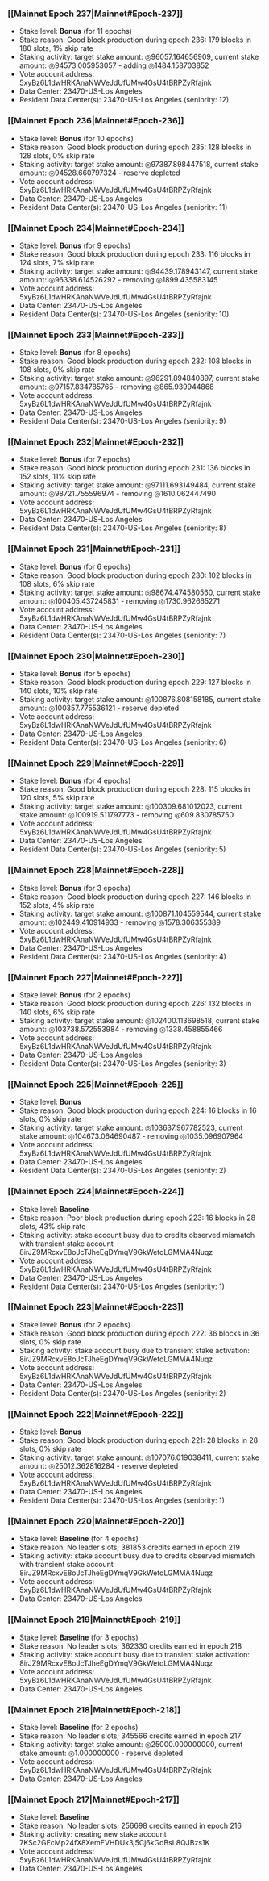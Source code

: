 ### [[Mainnet Epoch 237|Mainnet#Epoch-237]]
* Stake level: **Bonus** (for 11 epochs)
* Stake reason: Good block production during epoch 236: 179 blocks in 180 slots, 1% skip rate
* Staking activity: target stake amount: ◎96057.164656909, current stake amount: ◎94573.005953057 - adding ◎1484.158703852
* Vote account address: 5xyBz6L1dwHRKAnaNWVeJdUfUMw4GsU4tBRPZyRfajnk
* Data Center: 23470-US-Los Angeles
* Resident Data Center(s): 23470-US-Los Angeles (seniority: 12)
### [[Mainnet Epoch 236|Mainnet#Epoch-236]]
* Stake level: **Bonus** (for 10 epochs)
* Stake reason: Good block production during epoch 235: 128 blocks in 128 slots, 0% skip rate
* Staking activity: target stake amount: ◎97387.898447518, current stake amount: ◎94528.660797324 - reserve depleted
* Vote account address: 5xyBz6L1dwHRKAnaNWVeJdUfUMw4GsU4tBRPZyRfajnk
* Data Center: 23470-US-Los Angeles
* Resident Data Center(s): 23470-US-Los Angeles (seniority: 11)
### [[Mainnet Epoch 234|Mainnet#Epoch-234]]
* Stake level: **Bonus** (for 9 epochs)
* Stake reason: Good block production during epoch 233: 116 blocks in 124 slots, 7% skip rate
* Staking activity: target stake amount: ◎94439.178943147, current stake amount: ◎96338.614526292 - removing ◎1899.435583145
* Vote account address: 5xyBz6L1dwHRKAnaNWVeJdUfUMw4GsU4tBRPZyRfajnk
* Data Center: 23470-US-Los Angeles
* Resident Data Center(s): 23470-US-Los Angeles (seniority: 10)
### [[Mainnet Epoch 233|Mainnet#Epoch-233]]
* Stake level: **Bonus** (for 8 epochs)
* Stake reason: Good block production during epoch 232: 108 blocks in 108 slots, 0% skip rate
* Staking activity: target stake amount: ◎96291.894840897, current stake amount: ◎97157.834785765 - removing ◎865.939944868
* Vote account address: 5xyBz6L1dwHRKAnaNWVeJdUfUMw4GsU4tBRPZyRfajnk
* Data Center: 23470-US-Los Angeles
* Resident Data Center(s): 23470-US-Los Angeles (seniority: 9)
### [[Mainnet Epoch 232|Mainnet#Epoch-232]]
* Stake level: **Bonus** (for 7 epochs)
* Stake reason: Good block production during epoch 231: 136 blocks in 152 slots, 11% skip rate
* Staking activity: target stake amount: ◎97111.693149484, current stake amount: ◎98721.755596974 - removing ◎1610.062447490
* Vote account address: 5xyBz6L1dwHRKAnaNWVeJdUfUMw4GsU4tBRPZyRfajnk
* Data Center: 23470-US-Los Angeles
* Resident Data Center(s): 23470-US-Los Angeles (seniority: 8)
### [[Mainnet Epoch 231|Mainnet#Epoch-231]]
* Stake level: **Bonus** (for 6 epochs)
* Stake reason: Good block production during epoch 230: 102 blocks in 108 slots, 6% skip rate
* Staking activity: target stake amount: ◎98674.474580560, current stake amount: ◎100405.437245831 - removing ◎1730.962665271
* Vote account address: 5xyBz6L1dwHRKAnaNWVeJdUfUMw4GsU4tBRPZyRfajnk
* Data Center: 23470-US-Los Angeles
* Resident Data Center(s): 23470-US-Los Angeles (seniority: 7)
### [[Mainnet Epoch 230|Mainnet#Epoch-230]]
* Stake level: **Bonus** (for 5 epochs)
* Stake reason: Good block production during epoch 229: 127 blocks in 140 slots, 10% skip rate
* Staking activity: target stake amount: ◎100876.808158185, current stake amount: ◎100357.775536121 - reserve depleted
* Vote account address: 5xyBz6L1dwHRKAnaNWVeJdUfUMw4GsU4tBRPZyRfajnk
* Data Center: 23470-US-Los Angeles
* Resident Data Center(s): 23470-US-Los Angeles (seniority: 6)
### [[Mainnet Epoch 229|Mainnet#Epoch-229]]
* Stake level: **Bonus** (for 4 epochs)
* Stake reason: Good block production during epoch 228: 115 blocks in 120 slots, 5% skip rate
* Staking activity: target stake amount: ◎100309.681012023, current stake amount: ◎100919.511797773 - removing ◎609.830785750
* Vote account address: 5xyBz6L1dwHRKAnaNWVeJdUfUMw4GsU4tBRPZyRfajnk
* Data Center: 23470-US-Los Angeles
* Resident Data Center(s): 23470-US-Los Angeles (seniority: 5)
### [[Mainnet Epoch 228|Mainnet#Epoch-228]]
* Stake level: **Bonus** (for 3 epochs)
* Stake reason: Good block production during epoch 227: 146 blocks in 152 slots, 4% skip rate
* Staking activity: target stake amount: ◎100871.104559544, current stake amount: ◎102449.410914933 - removing ◎1578.306355389
* Vote account address: 5xyBz6L1dwHRKAnaNWVeJdUfUMw4GsU4tBRPZyRfajnk
* Data Center: 23470-US-Los Angeles
* Resident Data Center(s): 23470-US-Los Angeles (seniority: 4)
### [[Mainnet Epoch 227|Mainnet#Epoch-227]]
* Stake level: **Bonus** (for 2 epochs)
* Stake reason: Good block production during epoch 226: 132 blocks in 140 slots, 6% skip rate
* Staking activity: target stake amount: ◎102400.113698518, current stake amount: ◎103738.572553984 - removing ◎1338.458855466
* Vote account address: 5xyBz6L1dwHRKAnaNWVeJdUfUMw4GsU4tBRPZyRfajnk
* Data Center: 23470-US-Los Angeles
* Resident Data Center(s): 23470-US-Los Angeles (seniority: 3)
### [[Mainnet Epoch 225|Mainnet#Epoch-225]]
* Stake level: **Bonus**
* Stake reason: Good block production during epoch 224: 16 blocks in 16 slots, 0% skip rate
* Staking activity: target stake amount: ◎103637.967782523, current stake amount: ◎104673.064690487 - removing ◎1035.096907964
* Vote account address: 5xyBz6L1dwHRKAnaNWVeJdUfUMw4GsU4tBRPZyRfajnk
* Data Center: 23470-US-Los Angeles
* Resident Data Center(s): 23470-US-Los Angeles (seniority: 2)
### [[Mainnet Epoch 224|Mainnet#Epoch-224]]
* Stake level: **Baseline**
* Stake reason: Poor block production during epoch 223: 16 blocks in 28 slots, 43% skip rate
* Staking activity: stake account busy due to credits observed mismatch with transient stake account 8irJZ9MRcxvE8oJcTJheEgDYmqV9GkWetqLGMMA4Nuqz
* Vote account address: 5xyBz6L1dwHRKAnaNWVeJdUfUMw4GsU4tBRPZyRfajnk
* Data Center: 23470-US-Los Angeles
* Resident Data Center(s): 23470-US-Los Angeles (seniority: 1)
### [[Mainnet Epoch 223|Mainnet#Epoch-223]]
* Stake level: **Bonus** (for 2 epochs)
* Stake reason: Good block production during epoch 222: 36 blocks in 36 slots, 0% skip rate
* Staking activity: stake account busy due to transient stake activation: 8irJZ9MRcxvE8oJcTJheEgDYmqV9GkWetqLGMMA4Nuqz
* Vote account address: 5xyBz6L1dwHRKAnaNWVeJdUfUMw4GsU4tBRPZyRfajnk
* Data Center: 23470-US-Los Angeles
* Resident Data Center(s): 23470-US-Los Angeles (seniority: 2)
### [[Mainnet Epoch 222|Mainnet#Epoch-222]]
* Stake level: **Bonus**
* Stake reason: Good block production during epoch 221: 28 blocks in 28 slots, 0% skip rate
* Staking activity: target stake amount: ◎107076.019038411, current stake amount: ◎25012.362816284 - reserve depleted
* Vote account address: 5xyBz6L1dwHRKAnaNWVeJdUfUMw4GsU4tBRPZyRfajnk
* Data Center: 23470-US-Los Angeles
* Resident Data Center(s): 23470-US-Los Angeles (seniority: 1)
### [[Mainnet Epoch 220|Mainnet#Epoch-220]]
* Stake level: **Baseline** (for 4 epochs)
* Stake reason: No leader slots; 381853 credits earned in epoch 219
* Staking activity: stake account busy due to credits observed mismatch with transient stake account 8irJZ9MRcxvE8oJcTJheEgDYmqV9GkWetqLGMMA4Nuqz
* Vote account address: 5xyBz6L1dwHRKAnaNWVeJdUfUMw4GsU4tBRPZyRfajnk
* Data Center: 23470-US-Los Angeles
### [[Mainnet Epoch 219|Mainnet#Epoch-219]]
* Stake level: **Baseline** (for 3 epochs)
* Stake reason: No leader slots; 362330 credits earned in epoch 218
* Staking activity: stake account busy due to transient stake activation: 8irJZ9MRcxvE8oJcTJheEgDYmqV9GkWetqLGMMA4Nuqz
* Vote account address: 5xyBz6L1dwHRKAnaNWVeJdUfUMw4GsU4tBRPZyRfajnk
* Data Center: 23470-US-Los Angeles
### [[Mainnet Epoch 218|Mainnet#Epoch-218]]
* Stake level: **Baseline** (for 2 epochs)
* Stake reason: No leader slots; 345566 credits earned in epoch 217
* Staking activity: target stake amount: ◎25000.000000000, current stake amount: ◎1.000000000 - reserve depleted
* Vote account address: 5xyBz6L1dwHRKAnaNWVeJdUfUMw4GsU4tBRPZyRfajnk
* Data Center: 23470-US-Los Angeles
### [[Mainnet Epoch 217|Mainnet#Epoch-217]]
* Stake level: **Baseline**
* Stake reason: No leader slots; 256698 credits earned in epoch 216
* Staking activity: creating new stake account 7KSc2GEcMp24fX8XemFVHDUk3j5Cj6kGdBsL8QJBzs1K
* Vote account address: 5xyBz6L1dwHRKAnaNWVeJdUfUMw4GsU4tBRPZyRfajnk
* Data Center: 23470-US-Los Angeles